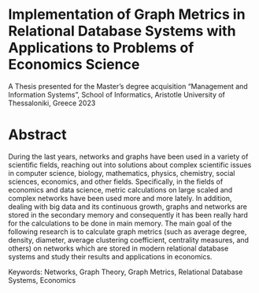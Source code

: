 # Implementation of Graph Metrics in Relational Database Systems with Applications to Problems of Economics Science
A Thesis presented for the Master’s degree acquisition “Management and Information Systems”, School of Informatics, Aristotle University of Thessaloniki, Greece 2023


#                                                                      Abstract
During the last years, networks and graphs have been used in a variety of scientific fields, reaching out into solutions about complex scientific issues in computer science, biology, mathematics, physics, chemistry, social sciences, economics, and other fields. Specifically, in the fields of economics and data science, metric calculations on large scaled and complex networks have been used more and more lately. In addition, dealing with big data and its continuous growth, graphs and networks are stored in the secondary memory and consequently it has been really hard for the calculations to be done in main memory. The main goal of the following research is to calculate graph metrics (such as average degree, density, diameter, average clustering coefficient, centrality measures, and others) on networks which are stored in modern relational database systems and study their results and applications in economics.


Keywords: Networks, Graph Theory, Graph Metrics, Relational Database Systems, Economics
